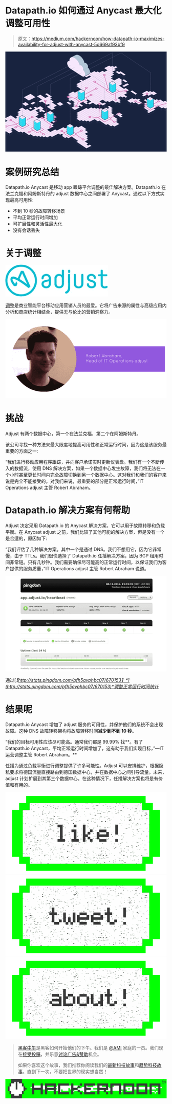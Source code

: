 # Datapath.io 如何通过 Anycast 最大化调整可用性

> 原文：<https://medium.com/hackernoon/how-datapath-io-maximizes-availability-for-adjust-with-anycast-5d669af93bf9>

![](img/55f3db506496af468b126ab146e66a34.png)

# 案例研究总结

Datapath.io Anycast 是移动 app 跟踪平台调整的最佳解决方案。Datapath.io 在法兰克福和阿姆斯特丹的 adjust 数据中心之间部署了 Anycast。通过以下方式实现最高可用性:

*   不到 10 秒的故障转移场景
*   平均正常运行时间增加
*   可扩展性和灵活性最大化
*   没有会话丢失

# 关于调整

![](img/346ef23e5ac04672efab034195f469de.png)

[调整](https://www.adjust.com/)是商业智能平台移动应用营销人员的最爱。它将广告来源的属性与高级应用内分析和商店统计相结合，提供无与伦比的营销洞察力。

![](img/f009ff52c19b24fad045a019166fa8ba.png)

# 挑战

Adjust 有两个数据中心，第一个在法兰克福，第二个在阿姆斯特丹。

该公司寻找一种方法来最大限度地提高可用性和正常运行时间，因为这是该服务最重要的方面之一:

“我们进行移动应用程序跟踪，并向客户承诺实时更新仪表盘。我们有一个不断传入的数据流，使用 DNS 解决方案，如果一个数据中心发生故障，我们将无法在一个小时甚至更长时间内完全故障切换到另一个数据中心。这对我们和我们的客户来说是完全不能接受的。对我们来说，最重要的部分是正常运行时间，”IT Operations adjust 主管 Robert Abraham。

# Datapath.io 解决方案有何帮助

Adjust 决定采用 Datapath.io 的 Anycast 解决方案，它可以用于故障转移和负载平衡。在 Anycast adjust 之前，我们比较了其他可能的解决方案，但是没有一个是合适的，原因如下:

“我们评估了几种解决方案。其中一个是通过 DNS。我们不想用它，因为它非常慢，由于 TTLs。我们很快选择了 Datapath.io 任播解决方案，因为 BGP 租用时间非常短。只有几秒钟。我们需要确保尽可能高的正常运行时间，以保证我们为客户提供的服务质量，”IT Operations adjust 主管 Robert Abraham 说道。

![](img/4b17c5519b047bf0f1682b1a61467d75.png)

通过[*【http://stats.pingdom.com/pfh5avphbc07/670153】*](http://stats.pingdom.com/pfh5avphbc07/670153)*调整正常运行时间统计*

# 结果呢

Datapath.io Anycast 增加了 adjust 服务的可用性，并保护他们的系统不会出现故障。这种 DNS 故障转移架构将故障转移时间**减少到不到 10 秒**。

“我们的目标可用性应该尽可能高。通常我们都是 99.99% 找**。有了 Datapath.io Anycast，平均正常运行时间增加了，这有助于我们实现目标，”—IT 运营调整主管 Robert Abraham。**

任播为通过负载平衡进行调整提供了许多可能性。Adjust 可以安排维护，根据隐私要求将德国流量直接路由到德国数据中心，并在数据中心之间引导流量。未来，adjust 计划扩展到其第三个数据中心。在这种情况下，任播解决方案也将是有价值和有用的。

[![](img/50ef4044ecd4e250b5d50f368b775d38.png)](http://bit.ly/HackernoonFB)[![](img/979d9a46439d5aebbdcdca574e21dc81.png)](https://goo.gl/k7XYbx)[![](img/2930ba6bd2c12218fdbbf7e02c8746ff.png)](https://goo.gl/4ofytp)

> [黑客中午](http://bit.ly/Hackernoon)是黑客如何开始他们的下午。我们是 [@AMI](http://bit.ly/atAMIatAMI) 家庭的一员。我们现在[接受投稿](http://bit.ly/hackernoonsubmission)，并乐意[讨论广告&赞助](mailto:partners@amipublications.com)机会。
> 
> 如果你喜欢这个故事，我们推荐你阅读我们的[最新科技故事](http://bit.ly/hackernoonlatestt)和[趋势科技故事](https://hackernoon.com/trending)。直到下一次，不要把世界的现实想当然！

[![](img/be0ca55ba73a573dce11effb2ee80d56.png)](https://goo.gl/Ahtev1)